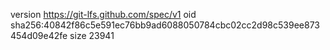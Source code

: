 version https://git-lfs.github.com/spec/v1
oid sha256:40842f86c5e591ec76bb9ad6088050784cbc02cc2d98c539ee873454d09e42fe
size 23941
